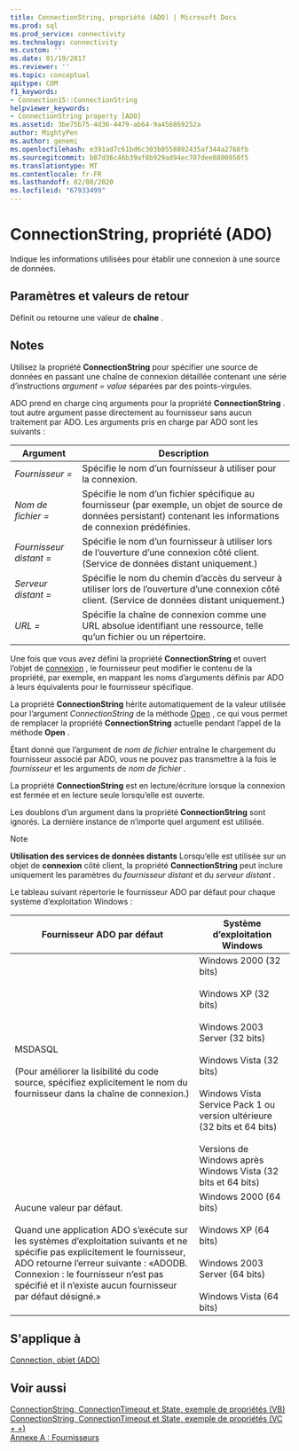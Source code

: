 ```yaml
---
title: ConnectionString, propriété (ADO) | Microsoft Docs
ms.prod: sql
ms.prod_service: connectivity
ms.technology: connectivity
ms.custom: ''
ms.date: 01/19/2017
ms.reviewer: ''
ms.topic: conceptual
apitype: COM
f1_keywords:
- Connection15::ConnectionString
helpviewer_keywords:
- ConnectionString property [ADO]
ms.assetid: 3be75b75-4d36-4479-ab64-9a456869252a
author: MightyPen
ms.author: genemi
ms.openlocfilehash: e391ad7c61bd6c303b0558892435af344a2768fb
ms.sourcegitcommit: b87d36c46b39af8b929ad94ec707dee8800950f5
ms.translationtype: MT
ms.contentlocale: fr-FR
ms.lasthandoff: 02/08/2020
ms.locfileid: "67933499"
---
```

# <a name="connectionstring-property-ado"></a>ConnectionString, propriété (ADO)
Indique les informations utilisées pour établir une connexion à une source de données.  
  
## <a name="settings-and-return-values"></a>Paramètres et valeurs de retour  
 Définit ou retourne une valeur de **chaîne** .  
  
## <a name="remarks"></a>Notes  
 Utilisez la propriété **ConnectionString** pour spécifier une source de données en passant une chaîne de connexion détaillée contenant une série d’instructions *argument* *= value* séparées par des points-virgules.  
  
 ADO prend en charge cinq arguments pour la propriété **ConnectionString** . tout autre argument passe directement au fournisseur sans aucun traitement par ADO. Les arguments pris en charge par ADO sont les suivants :  
  
|Argument|Description|  
|--------------|-----------------|  
|*Fournisseur =*|Spécifie le nom d’un fournisseur à utiliser pour la connexion.|  
|*Nom de fichier =*|Spécifie le nom d’un fichier spécifique au fournisseur (par exemple, un objet de source de données persistant) contenant les informations de connexion prédéfinies.|  
|*Fournisseur distant =*|Spécifie le nom d’un fournisseur à utiliser lors de l’ouverture d’une connexion côté client. (Service de données distant uniquement.)|  
|*Serveur distant =*|Spécifie le nom du chemin d’accès du serveur à utiliser lors de l’ouverture d’une connexion côté client. (Service de données distant uniquement.)|  
|*URL =*|Spécifie la chaîne de connexion comme une URL absolue identifiant une ressource, telle qu’un fichier ou un répertoire.|  
  
 Une fois que vous avez défini la propriété **ConnectionString** et ouvert l’objet de [connexion](../../../ado/reference/ado-api/connection-object-ado.md) , le fournisseur peut modifier le contenu de la propriété, par exemple, en mappant les noms d’arguments définis par ADO à leurs équivalents pour le fournisseur spécifique.  
  
 La propriété **ConnectionString** hérite automatiquement de la valeur utilisée pour l’argument *ConnectionString* de la méthode [Open](../../../ado/reference/ado-api/open-method-ado-connection.md) , ce qui vous permet de remplacer la propriété **ConnectionString** actuelle pendant l’appel de la méthode **Open** .  
  
 Étant donné que l’argument de *nom de fichier* entraîne le chargement du fournisseur associé par ADO, vous ne pouvez pas transmettre à la fois le *fournisseur* et les arguments de *nom de fichier* .  
  
 La propriété **ConnectionString** est en lecture/écriture lorsque la connexion est fermée et en lecture seule lorsqu’elle est ouverte.  
  
 Les doublons d’un argument dans la propriété **ConnectionString** sont ignorés. La dernière instance de n’importe quel argument est utilisée.  
  
> [!NOTE]
>  **Utilisation des services de données distants** Lorsqu’elle est utilisée sur un objet de **connexion** côté client, la propriété **ConnectionString** peut inclure uniquement les paramètres du *fournisseur distant* et du *serveur distant* .  
  
 Le tableau suivant répertorie le fournisseur ADO par défaut pour chaque système d’exploitation Windows :  
  
|Fournisseur ADO par défaut|Système d’exploitation Windows|  
|--------------------------|------------------------------|  
|MSDASQL<br /><br /> (Pour améliorer la lisibilité du code source, spécifiez explicitement le nom du fournisseur dans la chaîne de connexion.)|Windows 2000 (32 bits)<br /><br /> Windows XP (32 bits)<br /><br /> Windows 2003 Server (32 bits)<br /><br /> Windows Vista (32 bits)<br /><br /> Windows Vista Service Pack 1 ou version ultérieure (32 bits et 64 bits)<br /><br /> Versions de Windows après Windows Vista (32 bits et 64 bits)|  
|Aucune valeur par défaut.<br /><br /> Quand une application ADO s’exécute sur les systèmes d’exploitation suivants et ne spécifie pas explicitement le fournisseur, ADO retourne l’erreur suivante : «ADODB. Connexion : le fournisseur n’est pas spécifié et il n’existe aucun fournisseur par défaut désigné.»|Windows 2000 (64 bits)<br /><br /> Windows XP (64 bits)<br /><br /> Windows 2003 Server (64 bits)<br /><br /> Windows Vista (64 bits)|  
  
## <a name="applies-to"></a>S'applique à  
 [Connection, objet (ADO)](../../../ado/reference/ado-api/connection-object-ado.md)  
  
## <a name="see-also"></a>Voir aussi  
 [ConnectionString, ConnectionTimeout et State, exemple de propriétés (VB)](../../../ado/reference/ado-api/connectionstring-connectiontimeout-and-state-properties-example-vb.md)   
 [ConnectionString, ConnectionTimeout et State, exemple de propriétés (VC + +)](../../../ado/reference/ado-api/connectionstring-connectiontimeout-and-state-properties-example-vc.md)   
 [Annexe A : Fournisseurs](../../../ado/guide/appendixes/appendix-a-providers.md)
